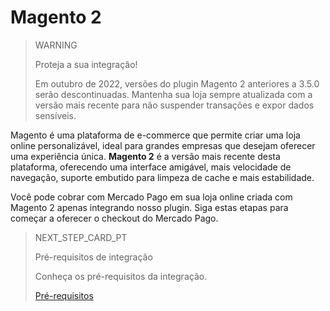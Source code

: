 # Magento 2

> WARNING
>
> Proteja a sua integração!
>
> Em outubro de 2022, versões do plugin Magento 2 anteriores a 3.5.0 serão descontinuadas. Mantenha sua loja sempre atualizada com a versão mais recente para não suspender transações e expor dados sensíveis.

Magento é uma plataforma de e-commerce que permite criar uma loja online personalizável, ideal para grandes empresas que desejam oferecer uma experiência única. **Magento 2** é a versão mais recente desta plataforma, oferecendo uma interface amigável, mais velocidade de navegação, suporte embutido para limpeza de cache e mais estabilidade.

Você pode cobrar com Mercado Pago em sua loja online criada com Magento 2 apenas integrando nosso plugin. Siga estas etapas para começar a oferecer o checkout do Mercado Pago.

> NEXT_STEP_CARD_PT
>
> Pré-requisitos de integração
>
> Conheça os pré-requisitos da integração.
>
>[Pré-requisitos](https://www.mercadopago[FAKER][URL][DOMAIN]/developers/pt/guides/plugins/magento-two/previous-requirements)
